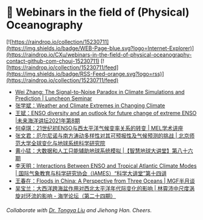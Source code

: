 # 🌊 Webinars in the field of (Physical) Oceanography

[![https://raindrop.io/collection/15230711](https://img.shields.io/badge/WEB-Page-blue.svg?logo=Internet-Explorer)](https://raindrop.io/CXu/webinars-in-the-field-of-physical-oceanography-contact-github-com-chouj-15230711) [![https://raindrop.io/collection/15230711/feed](https://img.shields.io/badge/RSS-Feed-orange.svg?logo=rss)](https://raindrop.io/collection/15230711/feed)

<!-- BLOG-POST-LIST:START -->
- [Wei Zhang: The Signal-to-Noise Paradox in Climate Simulations and Prediction | Luncheon Seminar](https://mp.weixin.qq.com/s/Cn-7hkJGg78vrjbvdlM0FQ)
- [张学斌：Weather and Climate Extremes in Changing Climate](https://mp.weixin.qq.com/s/jZR1RSbcW3r7Pk3me8-wMg)
- [王斌：ENSO diversity and an outlook for future change of extreme ENSO |未来海洋讲坛2021年第8期](http://afo.ouc.edu.cn/2021/1026/c17407a354345/page.htm)
- [何卓琪：21世纪初ENSO与西太平洋气候变率关系的转变 | MEL学术讲座](https://mp.weixin.qq.com/s/FA7WAd4rgIKWByPrMEbtlA)
- [张文君：厄尔尼诺与南方涛动多样性对其可预报性及气候预测的挑战 | 北京师范大学全球变化与地球系统科学研究院](http://gcess.bnu.edu.cn/kxyj/kydt/240772.html)
- [黄小猛：大数据和人工只能辅助地球系统模拟 |【智慧地球大讲堂】第八十六期](https://mp.weixin.qq.com/s/vrYgAz8t7NVAkaAfRz7YIw)
- [李天明：Interactions Between ENSO and Tropical Atlantic Climate Modes | 国际气象教育与科学研究协会（IAMES）“科学大讲堂”第十四讲](https://bulletin.nuist.edu.cn/2021/1025/c1087a184451/page.htm)
- [王春在：Floods in China: A Perspective from Three Oceans | MGF半月谈](https://mp.weixin.qq.com/s/JPL3wTS_SZR6GhNke9DzWg)
- [吴宝兰：大西洋跨海盆作用对西北太平洋年代际变化的影响 | 林霄沛中尺度涡旋对环流的影响 - 海学论坛（第二十四期）](https://mp.weixin.qq.com/s/HMQ6n7LvCWgXIK0-V8I1eQ)
<!-- BLOG-POST-LIST:END -->

###### Collaborate with [Dr. Tongya Liu](https://liutongya.github.io/) and Jiehong Han. Cheers.
